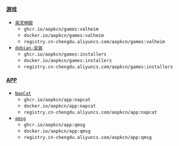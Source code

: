 #### [游戏](/games)
* [`英灵神殿`](/games/valheim)
  * `ghcr.io/aopkcn/games:valheim`
  * `docker.io/aopkcn/games:valheim`
  * `registry.cn-chengdu.aliyuncs.com/aopkcn/games:valheim`
* [`debian-安装`](/games/installers/debian)
  * `ghcr.io/aopkcn/games:installers`	
  * `docker.io/aopkcn/games:installers`	
  * `registry.cn-chengdu.aliyuncs.com/aopkcn/games:installers`	
#### [APP](/app)
* [`NapCat`](/app/NapCat)
  * `ghcr.io/aopkcn/app:napcat`
  * `docker.io/aopkcn/app:napcat`
  * `registry.cn-chengdu.aliyuncs.com/aopkcn/app:napcat`
* [`qmsg`](/app/qmsg)
  * `ghcr.io/aopkcn/app:qmsg`
  * `docker.io/aopkcn/app:qmsg`
  * `registry.cn-chengdu.aliyuncs.com/aopkcn/app:qmsg`